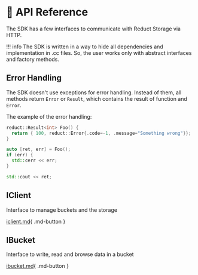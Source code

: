 # 📒 API Reference

The SDK has a few interfaces to communicate with Reduct Storage via HTTP.&#x20;

!!! info 
    The SDK is written in a way to hide all dependencies and implementation in .cc files. So, the user works only
    with abstract interfaces and factory methods.

## Error Handling

The SDK doesn't use exceptions for error handling. Instead of them, all methods return `Error` or `Result`, which
contains the result of function and `Error`.

The example of the error handling:

```cpp
reduct::Result<int> Foo() {
  return { 100, reduct::Error{.code=-1, .message="Something wrong"}};
}

auto [ret, err] = Foo();
if (err) {
  std::cerr << err;
}

std::cout << ret;
```

## IClient

Interface to manage buckets and the storage

[iclient.md](iclient.md){ .md-button }

## IBucket

Interface to write, read and browse data in a bucket

[ibucket.md](ibucket.md){ .md-button }
